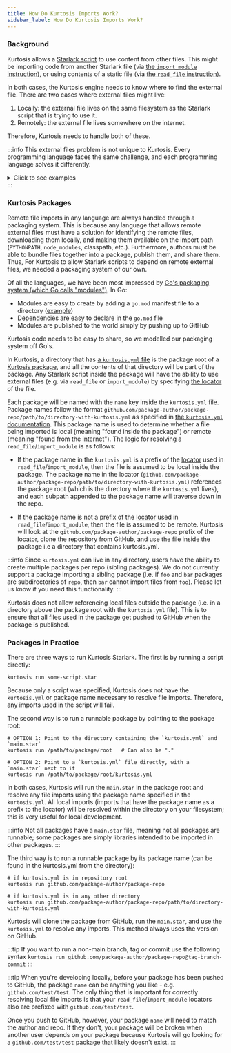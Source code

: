 ```yaml
---
title: How Do Kurtosis Imports Work?
sidebar_label: How Do Kurtosis Imports Work?
---
```


### Background
Kurtosis allows a [Starlark script][starlark-reference] to use content from other files. This might be importing code from another Starlark file (via [the `import_module` instruction][import-module-starlark-reference]), or using contents of a static file (via [the `read_file` instruction][read-file-starlark-reference]).

In both cases, the Kurtosis engine needs to know where to find the external file. There are two cases where external files might live:

1. Locally: the external file lives on the same filesystem as the Starlark script that is trying to use it.
1. Remotely: the external file lives somewhere on the internet.

Therefore, Kurtosis needs to handle both of these.

:::info
This external files problem is not unique to Kurtosis. Every programming language faces the same challenge, and each programming language solves it differently. 

<details>
<summary>Click to see examples</summary>

- In Javascript, local files are referenced via relative imports:

  ```javascript
  import something from ../../someDirectory/someFile
  ```

  and remote files are downloaded as modules using `npm` or `yarn` and stored in the `node_modules` directory. The remote files will then be available via:

  ```javascript
  import some-package
  ```

- In Python, local files are handled via the [relative import syntax](https://docs.python.org/3/reference/import.html#package-relative-imports):

  ```python
  from .moduleY import spam
  from ..moduleA import foo
  ```

  and remote files are downloaded as packages using `pip`, stored somewhere on your machine, and made available via the `PYTHONPATH` variable. The package will then be available via regular import syntax:

  ```python
  import some_package
  ```

- In Java, the difference between local and remote files is less distinct because all files are packaged in JARs. Classes are imported using Java's import syntax:

  ```java
  import com.docker.clients.Client;
  ```

  and the Java classpath is searched for each import to see if any JAR contains a matching file. It is the responsibility of the user to build the correct classpath, and various tools and dependency managers help developers download JARs and construct the classpath correctly.

</details>
:::

### Kurtosis Packages
Remote file imports in any language are always handled through a packaging system. This is because any language that allows remote external files must have a solution for identifying the remote files, downloading them locally, and making them available on the import path (`PYTHONPATH`, `node_modules`, classpath, etc.). Furthermore, authors must be able to bundle files together into a package, publish them, and share them. Thus, For Kurtosis to allow Starlark scripts to depend on remote external files, we needed a packaging system of our own.

Of all the languages, we have been most impressed by [Go's packaging system (which Go calls "modules")](https://go.dev/blog/using-go-modules). In Go:

- Modules are easy to create by adding a `go.mod` manifest file to a directory ([example](https://github.com/kurtosis-tech/kurtosis/blob/main/cli/cli/go.mod))
- Dependencies are easy to declare in the `go.mod` file
- Modules are published to the world simply by pushing up to GitHub

Kurtosis code needs to be easy to share, so we modelled our packaging system off Go's.

In Kurtosis, a directory that has [a `kurtosis.yml` file][kurtosis-yml-reference] is the package root of a [Kurtosis package][packages-reference], and all the contents of that directory will be part of the package. Any Starlark script inside the package will have the ability to use external files (e.g. via `read_file` or `import_module`) by specifying [the locator][locators-reference] of the file.

Each package will be named with the `name` key inside the `kurtosis.yml` file. Package names follow the format `github.com/package-author/package-repo/path/to/directory-with-kurtosis.yml` as specified in [the `kurtosis.yml` documentation][kurtosis-yml-reference]. This package name is used to determine whether a file being imported is local (meaning "found inside the package") or remote (meaning "found from the internet"). The logic for resolving a `read_file`/`import_module` is as follows:

- If the package name in the `kurtosis.yml` is a prefix of the [locator][locators-reference] used in `read_file`/`import_module`, then the file is assumed to be local inside the package. The package name in the locator (`github.com/package-author/package-repo/path/to/directory-with-kurtosis.yml`) references the package root (which is the directory where the `kurtosis.yml` lives), and each subpath appended to the package name will traverse down in the repo.

- If the package name is not a prefix of the [locator][locators-reference] used in `read_file`/`import_module`, then the file is assumed to be remote. Kurtosis will look at the `github.com/package-author/package-repo` prefix of the locator, clone the repository from GitHub, and use the file inside the package i.e a directory that contains kurtosis.yml. 

:::info
Since `kurtosis.yml` can live in any directory, users have the ability to create multiple packages per repo (sibling packages). We do not currently support a package importing a sibling package (i.e. if `foo` and `bar` packages are subdirectories of `repo`, then `bar` cannot import files from `foo`). Please let us know if you need this functionality.
:::

Kurtosis does not allow referencing local files outside the package (i.e. in a directory above the package root with the `kurtosis.yml` file). This is to ensure that all files used in the package get pushed to GitHub when the package is published.

### Packages in Practice
There are three ways to run Kurtosis Starlark. The first is by running a script directly:

```
kurtosis run some-script.star
```

Because only a script was specified, Kurtosis does not have the `kurtosis.yml` or package name necessary to resolve file imports. Therefore, any imports used in the script will fail.

The second way is to run a runnable package by pointing to the package root:

```
# OPTION 1: Point to the directory containing the `kurtosis.yml` and `main.star`
kurtosis run /path/to/package/root   # Can also be "."

# OPTION 2: Point to a `kurtosis.yml` file directly, with a `main.star` next to it
kurtosis run /path/to/package/root/kurtosis.yml
```

In both cases, Kurtosis will run the `main.star` in the package root and resolve any file imports using the package name specified in the `kurtosis.yml`. All local imports (imports that have the package name as a prefix to the locator) will be resolved within the directory on your filesystem; this is very useful for local development.

:::info
Not all packages have a `main.star` file, meaning not all packages are runnable; some packages are simply libraries intended to be imported in other packages.
:::

The third way is to run a runnable package by its package name (can be found in the kurtosis.yml from the directory):

```
# if kurtosis.yml is in repository root
kurtosis run github.com/package-author/package-repo
```

```
# if kurtosis.yml is in any other directory
kurtosis run github.com/package-author/package-repo/path/to/directory-with-kurtosis.yml
```

Kurtosis will clone the package from GitHub, run the `main.star`, and use the `kurtosis.yml` to resolve any imports. This method always uses the version on GitHub.

:::tip
If you want to run a non-main branch, tag or commit use the following syntax
`kurtosis run github.com/package-author/package-repo@tag-branch-commit`
:::

<!-- 
  It seems to me that we are suggesting users to use arbitrary name, only to change later; my worry is that it
  could lead to import errors! With introduction of sub-packages, this could lead to even more confusion. If the users'
  want to do this for quick testing, they can but we should not suggest it.
-->
:::tip
When you're developing locally, before your package has been pushed to GitHub, the package `name` can be anything you like - e.g. `github.com/test/test`. The only thing that is important for correctly resolving local file imports is that your `read_file`/`import_module` locators also are prefixed with `github.com/test/test`.

Once you push to GitHub, however, your package `name` will need to match the author and repo. If they don't, your package will be broken when another user depends on your package because Kurtosis will go looking for a `github.com/test/test` package that likely doesn't exist.
:::

<!---------------------- ONLY LINKS BELOW HERE ---------------------------->
[starlark-reference]: ../concepts-reference/starlark.md
[kurtosis-yml-reference]: ../concepts-reference/kurtosis-yml.md
[packages-reference]: ../concepts-reference/packages.md
[locators-reference]: ../concepts-reference/locators.md
[import-module-starlark-reference]: ../api-reference/starlark-reference/import-module.md
[read-file-starlark-reference]: ../api-reference/starlark-reference/read-file.md
